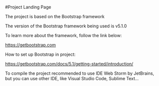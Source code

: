 #Project Landing Page

The project is based on the Bootstrap framework

The version of the Bootstrap framework being used is v5.1.0

To learn more about the framework, follow the link below: 

https://getbootstrap.com

How to set up Bootstrap in project:

https://getbootstrap.com/docs/5.1/getting-started/introduction/

To compile the project recommended to use IDE Web Storm by JetBrains, but you can use other IDE, like Visual Studio Code, Sublime Text...
